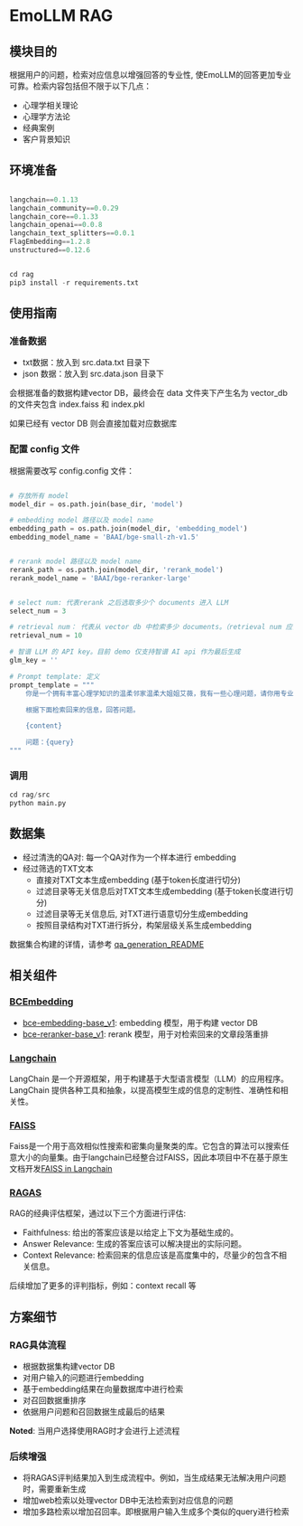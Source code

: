 # EmoLLM RAG

## **模块目的** 

根据用户的问题，检索对应信息以增强回答的专业性, 使EmoLLM的回答更加专业可靠。检索内容包括但不限于以下几点：
- 心理学相关理论
- 心理学方法论
- 经典案例
- 客户背景知识

## **环境准备**

```python

langchain==0.1.13
langchain_community==0.0.29
langchain_core==0.1.33
langchain_openai==0.0.8
langchain_text_splitters==0.0.1
FlagEmbedding==1.2.8
unstructured==0.12.6
```

```python

cd rag
pip3 install -r requirements.txt

```

## **使用指南** 

### 准备数据

- txt数据：放入到 src.data.txt 目录下
- json 数据：放入到 src.data.json 目录下

会根据准备的数据构建vector DB，最终会在 data 文件夹下产生名为 vector_db 的文件夹包含 index.faiss 和 index.pkl

如果已经有 vector DB 则会直接加载对应数据库


### 配置 config 文件

根据需要改写 config.config 文件：

```python

# 存放所有 model
model_dir = os.path.join(base_dir, 'model')

# embedding model 路径以及 model name
embedding_path = os.path.join(model_dir, 'embedding_model')
embedding_model_name = 'BAAI/bge-small-zh-v1.5'


# rerank model 路径以及 model name
rerank_path = os.path.join(model_dir, 'rerank_model')
rerank_model_name = 'BAAI/bge-reranker-large'


# select num: 代表rerank 之后选取多少个 documents 进入 LLM
select_num = 3

# retrieval num： 代表从 vector db 中检索多少 documents。（retrieval num 应该大于等于 select num）
retrieval_num = 10

# 智谱 LLM 的 API key。目前 demo 仅支持智谱 AI api 作为最后生成
glm_key = ''

# Prompt template: 定义
prompt_template = """
	你是一个拥有丰富心理学知识的温柔邻家温柔大姐姐艾薇，我有一些心理问题，请你用专业的知识和温柔、可爱、俏皮、的口吻帮我解决，回复中可以穿插一些可爱的Emoji表情符号或者文本符号。\n

	根据下面检索回来的信息，回答问题。

	{content}

	问题：{query}
"""
```

### 调用

```python
cd rag/src
python main.py
```


## **数据集**

- 经过清洗的QA对: 每一个QA对作为一个样本进行 embedding
- 经过筛选的TXT文本
	- 直接对TXT文本生成embedding (基于token长度进行切分)
	- 过滤目录等无关信息后对TXT文本生成embedding (基于token长度进行切分)
	- 过滤目录等无关信息后, 对TXT进行语意切分生成embedding
	- 按照目录结构对TXT进行拆分，构架层级关系生成embedding

数据集合构建的详情，请参考 [qa_generation_README](https://github.com/SmartFlowAI/EmoLLM/blob/ccfa75c493c4685e84073dfbc53c50c09a2988e3/scripts/qa_generation/README.md)

## **相关组件**

### [BCEmbedding](https://github.com/netease-youdao/BCEmbedding?tab=readme-ov-file)

- [bce-embedding-base_v1](https://hf-mirror.com/maidalun1020/bce-embedding-base_v1): embedding 模型，用于构建 vector DB
- [bce-reranker-base_v1](https://hf-mirror.com/maidalun1020/bce-reranker-base_v1): rerank 模型，用于对检索回来的文章段落重排

### [Langchain](https://python.langchain.com/docs/get_started)

LangChain 是一个开源框架，用于构建基于大型语言模型（LLM）的应用程序。LangChain 提供各种工具和抽象，以提高模型生成的信息的定制性、准确性和相关性。

### [FAISS](https://faiss.ai/)

Faiss是一个用于高效相似性搜索和密集向量聚类的库。它包含的算法可以搜索任意大小的向量集。由于langchain已经整合过FAISS，因此本项目中不在基于原生文档开发[FAISS in Langchain](https://python.langchain.com/docs/integrations/vectorstores/faiss)


### [RAGAS](https://github.com/explodinggradients/ragas)

RAG的经典评估框架，通过以下三个方面进行评估:

- Faithfulness: 给出的答案应该是以给定上下文为基础生成的。
- Answer Relevance: 生成的答案应该可以解决提出的实际问题。
- Context Relevance: 检索回来的信息应该是高度集中的，尽量少的包含不相关信息。

后续增加了更多的评判指标，例如：context recall 等


## **方案细节**

### RAG具体流程

- 根据数据集构建vector DB
- 对用户输入的问题进行embedding
- 基于embedding结果在向量数据库中进行检索
- 对召回数据重排序
- 依据用户问题和召回数据生成最后的结果

**Noted**: 当用户选择使用RAG时才会进行上述流程

### 后续增强

- 将RAGAS评判结果加入到生成流程中。例如，当生成结果无法解决用户问题时，需要重新生成
- 增加web检索以处理vector DB中无法检索到对应信息的问题
- 增加多路检索以增加召回率。即根据用户输入生成多个类似的query进行检索


